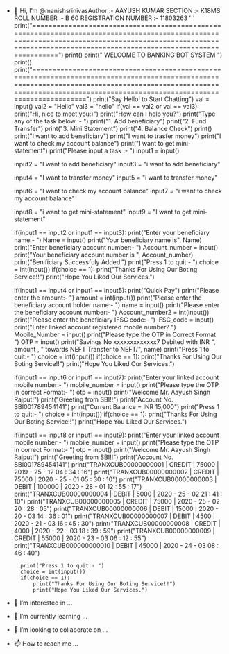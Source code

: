 - 👋 Hi, I’m @manishsrinivasAuthor              :- AAYUSH KUMAR
     SECTION             :- K18MS
     ROLL NUMBER         :- B 60
     REGISTRATION NUMBER :- 11803263
'''
print("===================================================================================================================================================================================================================")
print()
print("                                                           WELCOME TO BANKING BOT SYSTEM                                                                      ")
print()
print("==========================================================================================================================================================================================================================")
print("Say Hello! to Start Chatting")
val = input()
val2 = "Hello"
val3 = "hello"
if(val == val2 or val == val3):
    print("Hi, nice to meet you:)")
    print("How can I help you?")
    print("Type any of the task below :- ")
    print("1. Add beneficiary")
    print("2. Fund Transfer")
    print("3. Mini Statement")
    print("4. Balance Check")
    print()
    print("I want to add beneficiary")
    print("I want to trasfer money")
    print("I want to check my account balance")
    print("I want to get mini-statement")
    print("Please input a task :- ")
    input1 = input()

    input2 = "I want to add beneficiary"
    input3 = "i want to add beneficiary"

    input4 = "I want to transfer money"
    input5 = "i want to transfer money"

    input6 = "I want to check my account balance"
    input7 = "i want to check my account balance"

    input8 = "i want to get mini-statement"
    input9 = "I want to get mini-statement"

    if(input1 == input2 or input1 == input3):
        print("Enter your beneficiary name:- ")
        Name = input()
        print("Your beneficiary name is", Name)
        print("Enter beneficiary account number:- ")
        Account_number = input()
        print("Your beneficiary account number is ", Account_number)
        print("Benificiary Successfuly Added.")
        print("Press 1 to quit:- ")
        choice = int(input())
        if(choice == 1):
            print("Thanks For Using Our Boting Service!!")
            print("Hope You Liked Our Services.")

    if(input1 == input4 or input1 == input5):
        print("Quick Pay")
        print("Please enter the amount:- ")
        amount = int(input())
        print("Please enter the beneficiary account holder name:- ")
        name = input()
        print("Please enter the beneficiary account number:- ")
        Account_number2 = int(input())
        print("Please enter the beneficiary IFSC code:- ")
        IFSC_code = input()
        print("Enter linked account registered mobile number? ")
        Mobile_Number = input()
        print("Please type the OTP in Correct Format ")
        OTP = input()
        print("Savings No xxxxxxxxxxxxx7 Debited with INR ", amount , " towards NEFT Transfer to NEFT/", name)
        print("Press 1 to quit:- ")
        choice = int(input())
        if(choice == 1):
            print("Thanks For Using Our Boting Service!!")
            print("Hope You Liked Our Services.")

    if(input1 == input6 or input1 == input7):
        print("Enter your linked account mobile number:- ")
        mobile_number = input()
        print("Please type the OTP in correct Format:- ")
        otp = input()
        print("Welcome Mr. Aayush Singh Rajput!")
        print("Greeting from SBI!!")
        print("Account No. SBI001789454141")
        print("Current Balance = INR 15,000")
        print("Press 1 to quit:- ")
        choice = int(input())
        if(choice == 1):
            print("Thanks For Using Our Boting Service!!")
            print("Hope You Liked Our Services.")


    if(input1 == input8 or input1 == input9):
        print("Enter your linked account mobile number:- ")
        mobile_number = input()
        print("Please type the OTP in correct Format:- ")
        otp = input()
        print("Welcome Mr. Aayush Singh Rajput!")
        print("Greeting from SBI!!")
        print("Account No. SBI001789454141")
        print("TRANXCUB00000000001 | CREDIT | 75000  | 2019 - 25 - 12   04 : 34 : 16")
        print("TRANXCUB00000000002 | CREDIT | 75000  | 2020 - 25 - 01   05 : 30 : 10")
        print("TRANXCUB00000000003 | DEBIT  | 100000 | 2020 - 28 - 01   12 : 55 : 17")
        print("TRANXCUB00000000004 | DEBIT  | 5000   | 2020 - 25 - 02   21 : 41 : 10")
        print("TRANXCUB00000000005 | CREDIT | 75000  | 2020 - 25 - 02   20 : 28 : 05")
        print("TRANXCUB00000000006 | DEBIT  | 15000  | 2020 - 20 - 03   14 : 36 : 01")
        print("TRANXCUB00000000007 | DEBIT  | 4500   | 2020 - 21 - 03   16 : 45 : 30")
        print("TRANXCUB00000000008 | CREDIT | 4000   | 2020 - 22 - 03   18 : 39 : 59")
        print("TRANXCUB00000000009 | CREDIT | 55000  | 2020 - 23 - 03   06 : 12 : 55")
        print("TRANXCUB000000000010 | DEBIT | 45000  | 2020 - 24 - 03   08 : 46 : 40")

        print("Press 1 to quit:- ")
        choice = int(input())
        if(choice == 1):
            print("Thanks For Using Our Boting Service!!")
            print("Hope You Liked Our Services.")
- 👀 I’m interested in ...
- 🌱 I’m currently learning ...
- 💞️ I’m looking to collaborate on ...
- 📫 How to reach me ...

<!---
manishsrinivas/manishsrinivas is a ✨ special ✨ repository because its `README.md` (this file) appears on your GitHub profile.
You can click the Preview link to take a look at your changes.
--->
